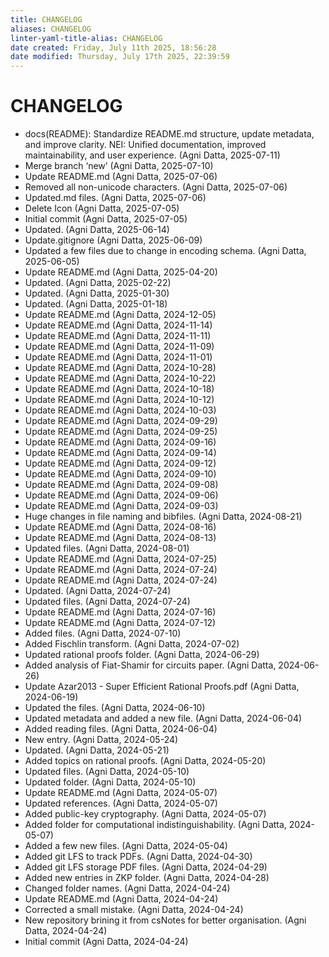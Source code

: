 ```yaml
---
title: CHANGELOG
aliases: CHANGELOG
linter-yaml-title-alias: CHANGELOG
date created: Friday, July 11th 2025, 18:56:28
date modified: Thursday, July 17th 2025, 22:39:59
---
```


# CHANGELOG

- docs(README): Standardize README.md structure, update metadata, and improve clarity. NEI: Unified documentation, improved maintainability, and user experience. (Agni Datta, 2025-07-11)
- Merge branch ‘new’ (Agni Datta, 2025-07-10)
- Update README.md (Agni Datta, 2025-07-06)
- Removed all non-unicode characters. (Agni Datta, 2025-07-06)
- Updated.md files. (Agni Datta, 2025-07-06)
- Delete Icon (Agni Datta, 2025-07-05)
- Initial commit (Agni Datta, 2025-07-05)
- Updated. (Agni Datta, 2025-06-14)
- Update.gitignore (Agni Datta, 2025-06-09)
- Updated a few files due to change in encoding schema. (Agni Datta, 2025-06-05)
- Update README.md (Agni Datta, 2025-04-20)
- Updated. (Agni Datta, 2025-02-22)
- Updated. (Agni Datta, 2025-01-30)
- Updated. (Agni Datta, 2025-01-18)
- Update README.md (Agni Datta, 2024-12-05)
- Update README.md (Agni Datta, 2024-11-14)
- Update README.md (Agni Datta, 2024-11-11)
- Update README.md (Agni Datta, 2024-11-09)
- Update README.md (Agni Datta, 2024-11-01)
- Update README.md (Agni Datta, 2024-10-28)
- Update README.md (Agni Datta, 2024-10-22)
- Update README.md (Agni Datta, 2024-10-18)
- Update README.md (Agni Datta, 2024-10-12)
- Update README.md (Agni Datta, 2024-10-03)
- Update README.md (Agni Datta, 2024-09-29)
- Update README.md (Agni Datta, 2024-09-25)
- Update README.md (Agni Datta, 2024-09-16)
- Update README.md (Agni Datta, 2024-09-14)
- Update README.md (Agni Datta, 2024-09-12)
- Update README.md (Agni Datta, 2024-09-10)
- Update README.md (Agni Datta, 2024-09-08)
- Update README.md (Agni Datta, 2024-09-06)
- Update README.md (Agni Datta, 2024-09-03)
- Huge changes in file naming and bibfiles. (Agni Datta, 2024-08-21)
- Update README.md (Agni Datta, 2024-08-16)
- Update README.md (Agni Datta, 2024-08-13)
- Updated files. (Agni Datta, 2024-08-01)
- Update README.md (Agni Datta, 2024-07-25)
- Update README.md (Agni Datta, 2024-07-24)
- Update README.md (Agni Datta, 2024-07-24)
- Updated. (Agni Datta, 2024-07-24)
- Updated files. (Agni Datta, 2024-07-24)
- Update README.md (Agni Datta, 2024-07-16)
- Update README.md (Agni Datta, 2024-07-12)
- Added files. (Agni Datta, 2024-07-10)
- Added Fischlin transform. (Agni Datta, 2024-07-02)
- Updated rational proofs folder. (Agni Datta, 2024-06-29)
- Added analysis of Fiat-Shamir for circuits paper. (Agni Datta, 2024-06-26)
- Update Azar2013 - Super Efficient Rational Proofs.pdf (Agni Datta, 2024-06-19)
- Updated the files. (Agni Datta, 2024-06-10)
- Updated metadata and added a new file. (Agni Datta, 2024-06-04)
- Added reading files. (Agni Datta, 2024-06-04)
- New entry. (Agni Datta, 2024-05-24)
- Updated. (Agni Datta, 2024-05-21)
- Added topics on rational proofs. (Agni Datta, 2024-05-20)
- Updated files. (Agni Datta, 2024-05-10)
- Updated folder. (Agni Datta, 2024-05-10)
- Update README.md (Agni Datta, 2024-05-07)
- Updated references. (Agni Datta, 2024-05-07)
- Added public-key cryptography. (Agni Datta, 2024-05-07)
- Added folder for computational indistinguishability. (Agni Datta, 2024-05-07)
- Added a few new files. (Agni Datta, 2024-05-04)
- Added git LFS to track PDFs. (Agni Datta, 2024-04-30)
- Added git LFS storage PDF files. (Agni Datta, 2024-04-29)
- Added new entries in ZKP folder. (Agni Datta, 2024-04-28)
- Changed folder names. (Agni Datta, 2024-04-24)
- Update README.md (Agni Datta, 2024-04-24)
- Corrected a small mistake. (Agni Datta, 2024-04-24)
- New repository brining it from csNotes for better organisation. (Agni Datta, 2024-04-24)
- Initial commit (Agni Datta, 2024-04-24)
